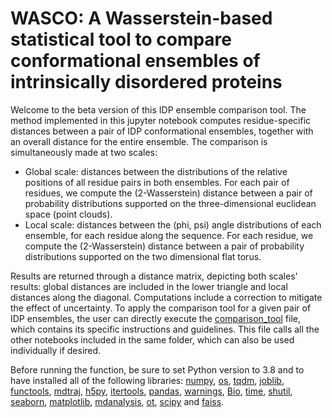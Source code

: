 # WASCO: A Wasserstein-based statistical tool to compare conformational ensembles of intrinsically disordered proteins

Welcome to the beta version of this IDP ensemble comparison tool. The method implemented in this jupyter notebook computes residue-specific distances between a pair of IDP conformational ensembles, together with an overall distance for the entire ensemble. The comparison is simultaneously made at two scales:
* Global scale: distances between the distributions of the relative positions of all residue pairs in both ensembles. For each pair of residues, we compute the (2-Wasserstein) distance between a pair of probability distributions supported on the three-dimensional euclidean space (point clouds).
* Local scale: distances between the (phi, psi) angle distributions of each ensemble, for each residue along the sequence. For each residue, we compute the (2-Wasserstein) distance between a pair of probability distributions supported on the two dimensional flat torus.

Results are returned through a distance matrix, depicting both scales' results: global distances are included in the lower triangle and local distances along the diagonal. Computations include a correction to mitigate the effect of uncertainty. To apply the comparison tool for a given pair of IDP ensembles, the user can directly execute the [comparison_tool](https://github.com/gonzalez-delgado/IDP-wcomp/blob/master/comparison_tool.ipynb) file, which contains its specific instructions and guidelines. This file calls all the other notebooks included in the same folder, which can also be used individually if desired. 

Before running the function, be sure to set Python version to 3.8 and to have installed all of the following libraries: [numpy](https://numpy.org/), [os](https://docs.python.org/3/library/os.html), [tqdm](https://tqdm.github.io/), [joblib](https://joblib.readthedocs.io/en/latest/), [functools](https://docs.python.org/3/library/functools.html), [mdtraj](https://www.mdtraj.org/1.9.8.dev0/index.html), [h5py](https://docs.h5py.org/en/stable/), [itertools](https://docs.python.org/3/library/itertools.html), [pandas](https://pandas.pydata.org/), [warnings](https://docs.python.org/3/library/warnings.html), [Bio](https://biopython.org/), [time](https://docs.python.org/3/library/time.html), [shutil](https://docs.python.org/3/library/shutil.html), [seaborn](https://seaborn.pydata.org/), [matplotlib](https://matplotlib.org/), [mdanalysis](https://www.mdanalysis.org/), [ot](https://pythonot.github.io/), [scipy](https://scipy.org/) and [faiss](https://faiss.ai/).
